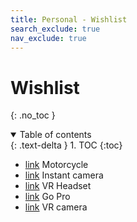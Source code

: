 ```yaml
---
title: Personal - Wishlist
search_exclude: true
nav_exclude: true
---
```


<!-- prettier-ignore-start -->
# Wishlist
{: .no_toc }

<details open markdown="block">
  <summary>
    Table of contents
  </summary>
  {: .text-delta }
1. TOC
{:toc}
</details>

<!-- prettier-ignore-end -->

-   [link](https://www.royalenfield.com/us/en/motorcycles/bullet-350/) Motorcycle
-   [link](https://instax.com/) Instant camera
-   [link](https://pimax.com/pages/pimax-12k) VR Headset
-   [link](https://gopro.com/en/us/) Go Pro
-   [link](https://www.insta360.com/) VR camera
